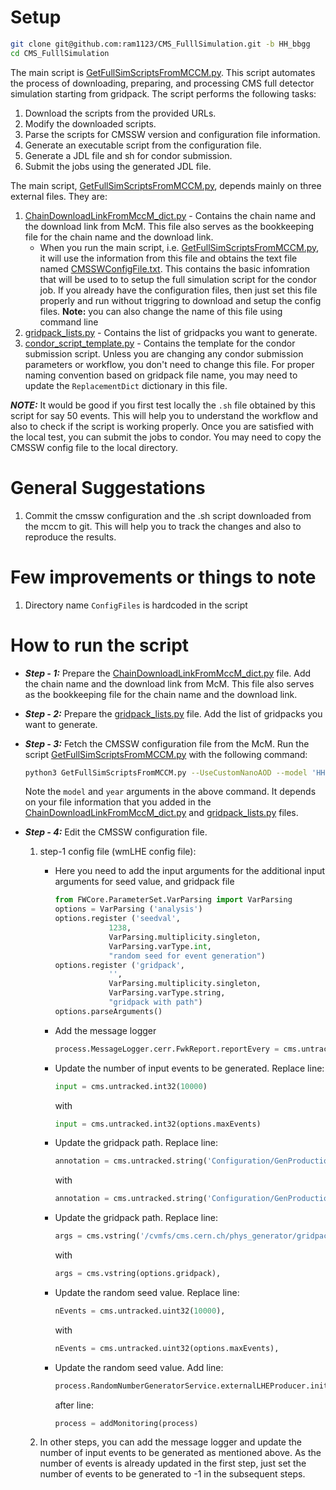 # Setup

```bash
git clone git@github.com:ram1123/CMS_FulllSimulation.git -b HH_bbgg
cd CMS_FulllSimulation
```

The main script is [GetFullSimScriptsFromMCCM.py](GetFullSimScriptsFromMCCM.py). This script automates the process of downloading, preparing, and processing CMS full detector simulation starting from gridpack.
The script performs the following tasks:
1. Download the scripts from the provided URLs.
2. Modify the downloaded scripts.
3. Parse the scripts for CMSSW version and configuration file information.
4. Generate an executable script from the configuration file.
5. Generate a JDL file  and sh for condor submission.
6. Submit the jobs using the generated JDL file.

The main script, [GetFullSimScriptsFromMCCM.py](GetFullSimScriptsFromMCCM), depends mainly on three external files. They are:

1. [ChainDownloadLinkFromMccM_dict.py](utils/ChainDownloadLinkFromMccM_dict.py) - Contains the chain name and the download link from McM. This file also serves as the bookkeeping file for the chain name and the download link.
    - When you run the main script, i.e. [GetFullSimScriptsFromMCCM.py](GetFullSimScriptsFromMCCM.py), it will use the information from this file and
       obtains the text file named [CMSSWConfigFile.txt](utils/CMSSWConfigFile.txt). This contains the basic infomration that will be used to
       to setup the full simulation script for the condor job. If you already have the configuration files,
       then just set this file properly and run without triggring to download and setup the config files. **Note:** you can also change the name of this file using command line
1. [gridpack_lists.py](utils/gridpack_lists.py) - Contains the list of gridpacks you want to generate.
1. [condor_script_template.py](utils/condor_script_template.py) - Contains the template for the condor submission script.
   Unless you are changing any condor submission parameters or workflow, you don't need to change this file.
   For proper naming convention based on gridpack file name, you may need to update the `ReplacementDict` dictionary in this file.


***NOTE:*** It would be good if you first test locally the `.sh` file obtained by this script for say 50 events. This will help you to understand the workflow and also to check if the script is working properly. Once you are satisfied with the local test, you can submit the jobs to condor. You may need to copy the CMSSW config file to the local directory.


# General Suggestations

1. Commit the cmssw configuration and the .sh script downloaded from the mccm to git. This will help you to track the changes and also to reproduce the results.

# Few improvements or things to note

1. Directory name `ConfigFiles` is hardcoded in the script


# How to run the script

- ***Step - 1:*** Prepare the [ChainDownloadLinkFromMccM_dict.py](utils/ChainDownloadLinkFromMccM_dict.py) file. Add the chain name and the download link from McM. This file also serves as the bookkeeping file for the chain name and the download link.
- ***Step - 2:*** Prepare the [gridpack_lists.py](utils/gridpack_lists.py) file. Add the list of gridpacks you want to generate.
- ***Step - 3:*** Fetch the CMSSW configuration file from the McM. Run the script [GetFullSimScriptsFromMCCM.py](GetFullSimScriptsFromMCCM.py) with the following command:
    ```bash
    python3 GetFullSimScriptsFromMCCM.py --UseCustomNanoAOD --model 'HHbbgg' --year '2016preVFP' --debug --outDir /eos/user/r/rasharma/post_doc_ihep/double-higgs/nanoAODnTuples/HHTobbgg_Apr2024v3 --run_exec
    ```
    Note the `model` and `year` arguments in the above command. It depends on your file information that you added in the [ChainDownloadLinkFromMccM_dict.py](utils/ChainDownloadLinkFromMccM_dict.py) and [gridpack_lists.py](utils/gridpack_lists.py) files.

- ***Step - 4:*** Edit the CMSSW configuration file.
    1. step-1 config file (wmLHE config file):
       - Here you need to add the input arguments for the additional input arguments for seed value, and gridpack file

            ```python
            from FWCore.ParameterSet.VarParsing import VarParsing
            options = VarParsing ('analysis')
            options.register ('seedval',
                        1238,
                        VarParsing.multiplicity.singleton,
                        VarParsing.varType.int,
                        "random seed for event generation")
            options.register ('gridpack',
                        '',
                        VarParsing.multiplicity.singleton,
                        VarParsing.varType.string,
                        "gridpack with path")
            options.parseArguments()
            ```
        - Add the message logger

            ```python
            process.MessageLogger.cerr.FwkReport.reportEvery = cms.untracked.int32(500)
            ```
        - Update the number of input events to be generated. Replace line:

            ```python
            input = cms.untracked.int32(10000)
            ```

            with

            ```python
            input = cms.untracked.int32(options.maxEvents)
            ```

        - Update the gridpack path. Replace line:

            ```python
            annotation = cms.untracked.string('Configuration/GenProduction/python/HIG-RunIISummer20UL16wmLHEGENAPV-03448-fragment.py nevts:10000'),
            ```

            with

            ```python
            annotation = cms.untracked.string('Configuration/GenProduction/python/HIG-RunIISummer20UL16wmLHEGENAPV-03448-fragment.py nevts:'+str(options.maxEvents),
            ```

        - Update the gridpack path. Replace line:

            ```python
            args = cms.vstring('/cvmfs/cms.cern.ch/phys_generator/gridpacks/UL/13TeV/madgraph/V5_2.6.5/GF_Spin_0/Radion_hh_narrow_M2000/v1/Radion_hh_narrow_M2000_slc7_amd64_gcc700_CMSSW_10_6_19_tarball.tar.xz'),
            ```

            with

            ```python
            args = cms.vstring(options.gridpack),
            ```

        - Update the random seed value. Replace line:

            ```python
            nEvents = cms.untracked.uint32(10000),
            ```

            with

            ```python
            nEvents = cms.untracked.uint32(options.maxEvents),
            ```

        - Update the random seed value. Add line:

            ```python
            process.RandomNumberGeneratorService.externalLHEProducer.initialSeed=options.seedval
            ```
            after line:

            ```python
            process = addMonitoring(process)
            ```
    2. In other steps, you can add the message logger and update the number of input events to be generated as mentioned above. As the number of events is already updated in the first step, just set the number of events to be generated to -1 in the subsequent steps.
